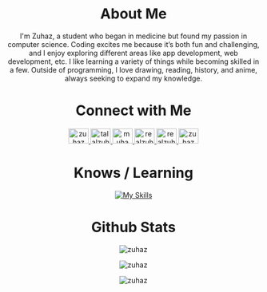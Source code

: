 <div align="center">
  <h1>About Me</h1>
  <p>
    I'm Zuhaz, a student who began in medicine but found my passion in computer science. 
    Coding excites me because it’s both fun and challenging, and I enjoy exploring different areas like app development, web development, etc. 
    I like learning a variety of things while becoming skilled in a few. 
    Outside of programming, I love drawing, reading, history, and anime, always seeking to expand my knowledge.
  </p>
</div>

<div align="center">
  <h1>Connect with Me</h1>
  <p>
    <a href="https://dev.to/zuhaz" target="_blank">
      <img src="https://raw.githubusercontent.com/rahuldkjain/github-profile-readme-generator/master/src/images/icons/Social/devto.svg" alt="zuhaz" height="30" width="40" />
    </a>
    <a href="https://twitter.com/talalzuhaz" target="_blank">
      <img src="https://raw.githubusercontent.com/rahuldkjain/github-profile-readme-generator/master/src/images/icons/Social/twitter.svg" alt="talalzuhaz" height="30" width="40" />
    </a>
    <a href="https://linkedin.com/in/muhammad-zuhaz-talal-07676b204" target="_blank">
      <img src="https://raw.githubusercontent.com/rahuldkjain/github-profile-readme-generator/master/src/images/icons/Social/linked-in-alt.svg" alt="muhammad-zuhaz-talal-07676b204" height="30" width="40" />
    </a>
    <a href="https://instagram.com/realzuhaz" target="_blank">
      <img src="https://raw.githubusercontent.com/rahuldkjain/github-profile-readme-generator/master/src/images/icons/Social/instagram.svg" alt="realzuhaz" height="30" width="40" />
    </a>
    <a href="https://www.youtube.com/c/realzuhaz" target="_blank">
      <img src="https://raw.githubusercontent.com/rahuldkjain/github-profile-readme-generator/master/src/images/icons/Social/youtube.svg" alt="realzuhaz" height="30" width="40" />
    </a>
    <a href="https://www.leetcode.com/zuhaz" target="_blank">
      <img src="https://raw.githubusercontent.com/rahuldkjain/github-profile-readme-generator/master/src/images/icons/Social/leet-code.svg" alt="zuhaz" height="30" width="40" />
    </a>
  </p>
</div>

<div align="center">
  <h1>Knows / Learning</h1>
  <a href="https://github.com/zuhaz">
    <img src="https://skillicons.dev/icons?i=python,java,kotlin,javascript,typescript,cpp,vuejs,react,docker,mysql,mongodb,postgresql,vscode,androidstudio,eclipse,figma,git,gitlab,discord" alt="My Skills" />
  </a>
</div>

<h1 align="center">Github Stats</h1>
<p align="center">
<img src="https://github-readme-stats.vercel.app/api?username=zuhaz&show_icons=true&locale=en&include_all_commits=true&count_private=true" alt="zuhaz" />
</p>
<p align="center">
<img align="center" src="https://github-readme-streak-stats.herokuapp.com/?user=zuhaz&" alt="zuhaz" />
</p>
<p align="center">
<img align="center" src="https://github-readme-stats.vercel.app/api/top-langs?username=zuhaz&show_icons=true&theme=onedark&locale=en&layout=compact" alt="zuhaz" />
</p>
